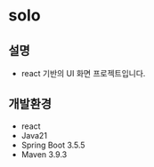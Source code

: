# solo

## 설명
- react 기반의 UI 화면 프로젝트입니다.

## 개발환경
- react
- Java21
- Spring Boot 3.5.5
- Maven 3.9.3
